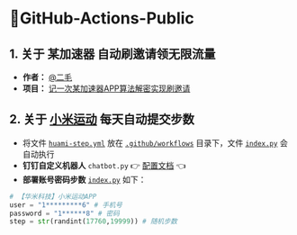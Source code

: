 # 🌈GitHub-Actions-Public

## 1. **关于 某加速器 自动刷邀请领无限流量**
* **作者：** [@二毛](https://erma0.cn/)
* **项目：** [记一次某加速器APP算法解密实现刷邀请](https://segmentfault.com/a/1190000040012580/)

## 2. **关于 [小米运动](https://app.mi.com/details?id=com.xiaomi.hm.health) 每天自动提交步数**
* 将文件 [`huami-step.yml`](https://github.com/s757129/GitHub-Actions-Public/blob/main/huami-step/huami-step.yml) 放在 [`.github/workflows`](https://github.com/s757129/GitHub-Actions-Public/tree/main/.github/workflows) 目录下，文件 [`index.py`](https://github.com/s757129/GitHub-Actions-Public/blob/main/huami-step/index.py) 会自动执行
* **钉钉自定义机器人** `chatbot.py` 👉 [配置文档](https://github.com/zhuifengshen/DingtalkChatbot) 👈
* **部署账号密码步数** [`index.py`](https://github.com/s757129/GitHub-Actions-Public/blob/main/huami-step/index.py) 如下：
```python
# 【华米科技】小米运动APP
user = "1*********6" # 手机号
password = "1******8" # 密码
step = str(randint(17760,19999)) # 随机步数
```


